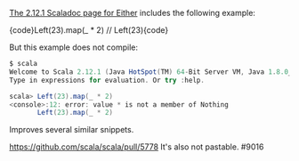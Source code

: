 [The 2.12.1 Scaladoc page for Either](http://www.scala-lang.org/api/current/scala/util/Either.html) includes the following example:

{code}Left(23).map(_ * 2)  // Left(23){code}

But this example does not compile:

```scala
$ scala
Welcome to Scala 2.12.1 (Java HotSpot(TM) 64-Bit Server VM, Java 1.8.0_102).
Type in expressions for evaluation. Or try :help.

scala> Left(23).map(_ * 2)
<console>:12: error: value * is not a member of Nothing
       Left(23).map(_ * 2)
```
Improves several similar snippets.

https://github.com/scala/scala/pull/5778
It's also not pastable.  #9016
